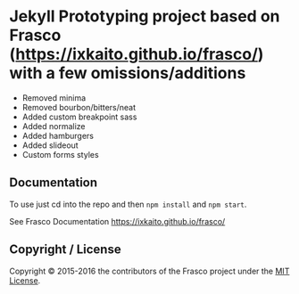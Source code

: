 # Jekyll Prototyping project based on Frasco (https://ixkaito.github.io/frasco/) with a few omissions/additions

* Removed minima
* Removed bourbon/bitters/neat
* Added custom breakpoint sass
* Added normalize
* Added hamburgers
* Added slideout
* Custom forms styles

## Documentation

To use just cd into the repo and then `npm install` and `npm start`.

See Frasco Documentation
https://ixkaito.github.io/frasco/

## Copyright / License

Copyright © 2015-2016 the contributors of the Frasco project under the [MIT License](https://github.com/ixkaito/frasco/blob/master/LICENSE).
